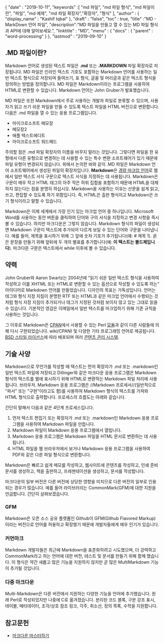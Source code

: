 {
  "date" : "2019-10-11",
  "keywords" :[ "md 파일", "md 파일 형식", "md 파일이란", "파일", "md 예제", "md 파일 확장자","확장자", "형식" ],
  "author" : {
    "display_name" : "Kashif Iqbal"
},
  "draft" : "false",
  "toc" : true,
  "title" :"MD - MarkDown 언어 파일",
  "description":"MD 파일을 만들고 열 수 있는 MD 파일 형식과 API에 대해 알아보세요.",
  "linktitle" : "MD",
  "menu" : {
    "docs" : {
      "parent" : "word-processing"
}
},
  "lastmod" : "2019-09-10"
}

## .MD 파일이란?

Markdown 언어로 생성된 텍스트 파일은 **.md** 또는 **.MARKDOWN** 파일 확장자로 저장됩니다. MD 파일은 인라인 텍스트 기호도 포함하는 Markdown 언어를 사용하는 일반 텍스트 형식으로 저장되며 들여쓰기, 표 형식, 글꼴 및 머리글과 같은 텍스트 형식을 정의하는 방법을 정의합니다. MD 파일은 Markdown이라는 프로그램을 사용하여 HTML로 변환할 수 있습니다. Markdown 언어는 John Gruber가 발표했습니다.

MD 파일은 또한 Markdown에서 주로 사용하는 개발자 파일로 분류할 수 있으며, 사용자가 읽고 쓰기 쉬운 파일을 만들 수 있도록 텍스트 파일을 HTML 버전으로 변환합니다. 다음은 .md 파일을 열 수 있는 응용 프로그램입니다.

* 마이크로소프트 메모장
* 메모장2
* 애플 텍스트에디트
* 마이크로소프트 워드패드

주의할 점은 .md 파일 확장자의 이름을 바꾸지 말라는 것입니다. 그렇다면 파일을 한 유형에서 다른 유형으로 변경하는 데 사용할 수 있는 특수 변환 소프트웨어가 있기 때문에 파일 유형이 변경되지 않습니다. 위에서 논의한 바와 같이 .MD 파일은 Markdown 언어 소프트웨어에서 생성된 파일의 확장자입니다. **Markdown**은 [경량 마크업 언어](https://en.wikipedia.org/wiki/Lightweight_markup_language)로 웹에서 일반 텍스트 서식 구문으로 텍스트 서식을 지정하는 데 사용됩니다. Markdown은 구문이 매우 작고 HTML 태그의 아주 작은 하위 집합을 포함하기 때문에 HTML을 대체하지 않는다는 점을 분명히 하십시오. Markdown을 사용하는 이유는 산문을 쉽게 읽고, 쓰고, 편집할 수 있도록 하기 위함입니다. 즉, HTML은 출판 형식이고 Markdown은 쓰기 형식이라고 말할 수 있습니다.

Markdown은 이제 세계에서 가장 인기 있는 마크업 언어 중 하나입니다. Microsoft Word를 사용하는 동안 버튼을 클릭하여 단어와 구의 서식을 지정하고 변경 사항을 즉시 볼 수 있습니다. 하지만 마크다운은 그렇지 않습니다. Markdown 형식의 파일이 생성되면 Markdown 구문이 텍스트에 추가되어 다르게 보일 수 있는 단어와 구문을 나타냅니다. 예를 들어, 제목을 표시하기 위해 그 앞에 숫자 기호가 추가됩니다(예: # 제목 1). 굵은 문장을 만들기 위해 앞뒤에 두 개의 별표를 추가합니다(예: **이 텍스트는 볼드체입니다**). 마크다운 구문은 텍스트에서 while 이후에 볼 수 있습니다.

## 약력

John Gruber와 Aaron Swartz는 2004년에 "읽기 쉬운 일반 텍스트 형식을 사용하여 작성하고 이를 XHTML 또는 HTML로 변환할 수 있는 옵션으로 작성할 수 있도록 하는" 아이디어로 Markdown 언어를 만들었습니다. 디자인의 목표는 가독성입니다. 언어는 태그와 형식 지정 지침이 분명한 RTF 또는 HTML과 같은 마크업 언어에서 수행되는 것처럼 형식 지정 지침이 추가되거나 태그가 지정된 것처럼 보이지 않고 있는 그대로 읽을 수 있습니다. 기본적인 영감은 이메일에서 일반 텍스트를 마크업하기 위해 기존 규칙을 사용하는 것입니다.

그 이후로 Markdown은 [CPAN](https://en.wikipedia.org/)에서 사용할 수 있는 Perl [모듈](https://en.wikipedia.org/wiki/Modular_programming)과 같이 다른 사람들에 의해 다시 구현되었습니다. wiki/CPAN) 및 다양한 기타 프로그래밍 언어로 제공됩니다. [BSD 스타일 라이선스](https://en.wikipedia.org/wiki/BSD_license)에 따라 배포되며 여러 [콘텐츠 관리 시스템](https://en.wikipedia.org/wiki/Content_management_system).

## 기술 사양

Markdown으로 무언가를 작성할 때 텍스트는 먼저 확장자가 .md 또는 .markdown인 일반 텍스트 파일에 저장되고 Dillinger와 같은 마크다운 응용 프로그램은 Markdown 형식의 텍스트를 웹에 표시하기 위해 HTML로 변환하는 Markdown 파일 처리에 사용됩니다. 브라우저. Markdown 응용 프로그램은 //Markdown 프로세서//(일반적으로 "파서" 또는 "구현"이라고도 함)를 사용하여 Markdown 형식의 텍스트를 가져와 HTML 형식으로 출력합니다. 프로세스의 흐름도는 아래와 같습니다.

간단히 말해서 다음과 같은 4단계 프로세스입니다.

1. 먼저 텍스트 편집기 또는 확장자가 .md 또는 .markdown인 Markdown 응용 프로그램을 사용하여 Markdown 파일을 만듭니다.
1. Markdown 파일이 Markdown 응용 프로그램에서 열립니다.
1. Markdown 응용 프로그램은 Markdown 파일을 HTML 문서로 변환하는 데 사용됩니다.
1. HTML 파일을 웹 브라우저에서 보거나 Markdown 응용 프로그램을 사용하여 PDF와 같은 다른 파일 형식으로 변환합니다.

Markdown은 빠르고 쉽게 메모를 작성하고, 웹사이트에 콘텐츠를 작성하고, 인쇄 준비 문서를 생성하고, 책을 출판하고, 프레젠테이션을 생성하고, 문서를 작성합니다.

마크다운의 일부 버전은 다른 버전에 상당한 영향을 미치므로 다른 버전의 일부로 인용되는 경우가 많습니다. 예를 들어 라이브러리는 CommonMark(GFM)에 대한 지원을 언급합니다. 간단히 살펴보겠습니다.

### GFM
Markdown은 오픈 소스 공유 플랫폼인 Github이 GFM(Github Flavored Markup)이라는 버전으로 언어를 허용하고 확장했기 때문에 개발자들에게 매우 인기가 있습니다.

### 커먼마크
Markdown 개발자들은 최근에 Markdown을 표준화하려고 시도했으며, 더 강력하고 CommonMark라고 하는 언어에 대한 버전, 테스트 및 문서를 만들기 위해 함께 했습니다. 이 형식은 약간 새롭고 많은 기능을 지원하지 않지만 곧 많은 MultiMarkdown 기능이 추가될 것입니다.

### 다중 마크다운
Multi-Markdown은 다른 버전에서 지원하는 다양한 기능을 언어에 추가했습니다. 원래 Perl로 작성되었지만 나중에 C로 옮겨졌습니다. 분리된 코드 블록, 구문 강조 표시, 테이블, 메타데이터, 조각/상호 참조 링크, 각주, 취소선, 정의 목록, 수학을 지원합니다.

## 참고문헌

* [마크다운 마스터하기](https://docs.github.com/en/get-started/writing-on-github/getting-started-with-writing-and-formatting-on-github/basic-writing-and-formatting-syntax)

